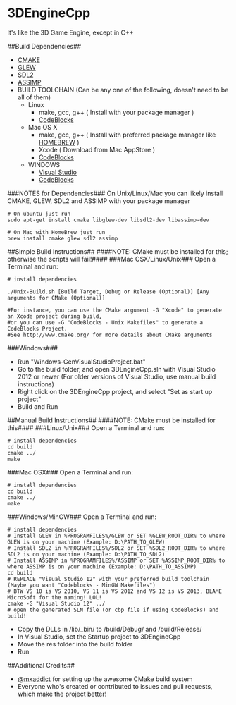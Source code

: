 3DEngineCpp
==

It's like the 3D Game Engine, except in C++

##Build Dependencies##
- [CMAKE](http://www.cmake.org/)
- [GLEW](http://glew.sourceforge.net/)
- [SDL2](http://www.libsdl.org/)
- [ASSIMP](http://assimp.sourceforge.net/)
- BUILD TOOLCHAIN (Can be any one of the following, doesn't need to be all of them)
	- Linux
		- make, gcc, g++ ( Install with your package manager )
		- [CodeBlocks](http://www.codeblocks.org/)
	- Mac OS X
		- make, gcc, g++ ( Install with preferred package manager like [HOMEBREW](http://brew.sh/) )
		- Xcode ( Download from Mac AppStore )
		- [CodeBlocks](http://www.codeblocks.org/)
	- WINDOWS
		- [Visual Studio](http://www.visualstudio.com/)
		- [CodeBlocks](http://www.codeblocks.org/)

###NOTES for Dependencies###
On Unix/Linux/Mac you can likely install CMAKE, GLEW, SDL2 and ASSIMP with your package manager
```shell
# On ubuntu just run
sudo apt-get install cmake libglew-dev libsdl2-dev libassimp-dev

# On Mac with HomeBrew just run
brew install cmake glew sdl2 assimp
```

##Simple Build Instructions##
####NOTE: CMake must be installed for this; otherwise the scripts will fail!####
###Mac OSX/Linux/Unix###
Open a Terminal and run:
```Shell
# install dependencies

./Unix-Build.sh [Build Target, Debug or Release (Optional)] [Any arguments for CMake (Optional)]

#For instance, you can use the CMake argument -G "Xcode" to generate an Xcode project during build,
#or you can use -G "CodeBlocks - Unix Makefiles" to generate a CodeBlocks Project.
#See http://www.cmake.org/ for more details about CMake arguments
```

###Windows###
- Run "Windows-GenVisualStudioProject.bat"
- Go to the build folder, and open 3DEngineCpp.sln with Visual Studio 2012 or newer (For older versions of Visual Studio, use manual build instructions)
- Right click on the 3DEngineCpp project, and select "Set as start up project"
- Build and Run

##Manual Build Instructions##
####NOTE: CMake must be installed for this####
###Linux/Unix###
Open a Terminal and run:
```Shell
# install dependencies
cd build
cmake ../
make
```

###Mac OSX###
Open a Terminal and run:
```Shell
# install dependencies
cd build
cmake ../
make
```

###Windows/MinGW###
Open a Terminal and run:
```Shell
# install dependencies
# Install GLEW in %PROGRAMFILES%/GLEW or SET %GLEW_ROOT_DIR% to where GLEW is on your machine (Example: D:\PATH_TO_GLEW)
# Install SDL2 in %PROGRAMFILES%/SDL2 or SET %SDL2_ROOT_DIR% to where SDL2 is on your machine (Example: D:\PATH_TO_SDL2)
# Install ASSIMP in %PROGRAMFILES%/ASSIMP or SET %ASSIMP_ROOT_DIR% to where ASSIMP is on your machine (Example: D:\PATH_TO_ASSIMP)
cd build
# REPLACE "Visual Studio 12" with your preferred build toolchain (Maybe you want "Codeblocks - MinGW Makefiles")
# BTW VS 10 is VS 2010, VS 11 is VS 2012 and VS 12 is VS 2013, BLAME MicroSoft for the naming! LOL! 
cmake -G "Visual Studio 12" ../
# open the generated SLN file (or cbp file if using CodeBlocks) and build!
```
- Copy the DLLs in /lib/_bin/ to /build/Debug/ and /build/Release/
- In Visual Studio, set the Startup project to 3DEngineCpp
- Move the res folder into the build folder
- Run

##Additional Credits##
- [@mxaddict](https://github.com/mxaddict) for setting up the awesome CMake build system
- Everyone who's created or contributed to issues and pull requests, which make the project better!
